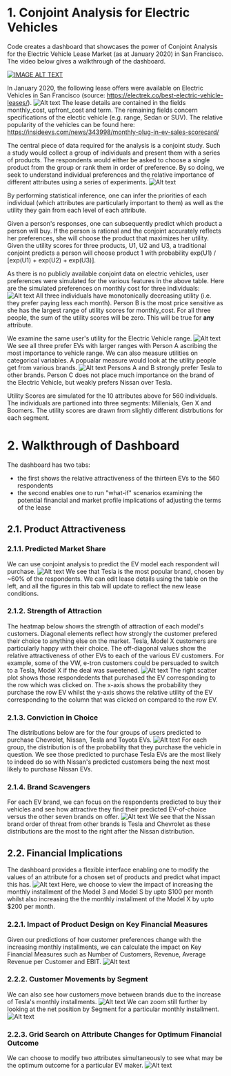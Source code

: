 # 1. Conjoint Analysis for Electric Vehicles
Code creates a dashboard that showcases the power of Conjoint Analysis for the Electric Vehicle Lease Market (as at January 2020) in San Francisco. The video below gives a walkthrough of the dashboard.

[![IMAGE ALT TEXT](Figures/thumbnail.png?raw=true "Video of Dashboard")](https://youtu.be/JucZrr-W6CY)

In January 2020, the following lease offers were available on Electric Vehicles in San Francisco (source: https://electrek.co/best-electric-vehicle-leases/).
![Alt text](Figures/leases.png?raw=true "Electric Vehicle Leases on Offer")
The lease details are contained in the fields monthly_cost, upfront_cost and term. The remaining fields concern specifications of the electic vehicle (e.g. range, Sedan or SUV). The relative popularity of the vehicles can be found here: https://insideevs.com/news/343998/monthly-plug-in-ev-sales-scorecard/

The central piece of data required for the analysis is a conjoint study. Such a study would collect a group of individuals and present them with a series of products. The respondents would either be asked to choose a single product from the group or rank them in order of preference. By so doing, we seek to understand individual preferences and the relative importance of different attributes using a series of experiments. 
![Alt text](https://upload.wikimedia.org/wikipedia/commons/8/89/Ice-cream-experiment-example.png)

By performing statistical inference, one can infer the priorities of each individual (which attributes are particularly important to them) as well as the utility they gain from each level of each attribute.

Given a person's responses, one can subsequently predict which product a person will buy. If the person is rational and the conjoint accurately reflects her preferences, she will choose the product that maximizes her utility. Given the utility scores for three products, U1, U2 and U3, a traditional conjoint predicts a person will choose product 1 with probability exp(U1) / [exp(U1) + exp(U2) + exp(U3)].

As there is no publicly available conjoint data on electric vehicles, user preferences were simulated for the various features in the above table. Here are the simulated preferences on monthly cost for three individuals:
![Alt text](Figures/costScore.png?raw=true "3 individuals cost prefences")
All three individuals have monotonically decreasing utility (i.e. they prefer paying less each month). Person B is the most price sensitive as she has the largest range of utility scores for monthly_cost. For all three people, the sum of the utility scores will be zero. This will be true for **any** attribute.

We examine the same user's utility for the Electric Vehicle range.
![Alt text](Figures/rangeScore.png?raw=true "3 individuals range prefences")
We see all three prefer EVs with larger ranges with Person A ascribing the most importance to vehicle range. We can also measure utilities on categorical variables. A popualar measure would look at the utility people get from various brands.
![Alt text](Figures/brandScore.png?raw=true "3 individuals brand prefences")
Persons A and B strongly prefer Tesla to other brands. Person C does not place much importance on the brand of the Electric Vehicle, but weakly prefers Nissan over Tesla.

Utility Scores are simulated for the 10 attributes above for 560 individuals. The individuals are partioned into three segments: Millenials, Gen X and Boomers. The utility scores are drawn from slightly different distrbutions for each segment.

# 2. Walkthrough of Dashboard
The dashboard has two tabs:
- the first shows the relative attractiveness of the thirteen EVs to the 560 respondents
- the second enables one to run "what-if" scenarios examining the potential financial and market profile implications of adjusting the terms of the lease
## 2.1. Product Attractiveness
### 2.1.1. Predicted Market Share
We can use conjoint analysis to predict the EV model each respondent will purchase.
![Alt text](Figures/MarketShare.png?raw=true "Market Share")
We see that Tesla is the most popular brand, chosen by ~60% of the respondents. We can edit lease details using the table on the left, and all the figures in this tab will update to reflect the new lease conditions.

### 2.1.2. Strength of Attraction
The heatmap below shows the strength of attraction of each model's customers. Diagonal elements reflect how strongly the customer prefered their choice to anything else on the market. Tesla, Model X customers are particularly happy with their choice. The off-diagonal values show the relative attractiveness of other EVs to each of the various EV customers. For example, some of the VW, e-tron customers could be persuaded to switch to a Tesla, Model X if the deal was sweetened.
![Alt text](Figures/StrengthOfAttraction.png?raw=true "Attraction")
The right scatter plot shows those respondedents that purchased the EV corresponding to the row which was clicked on. The x-axis shows the probability they purchase the row EV whilst the y-axis  shows the relative utility of the EV corresponding to the column that was clicked on compared to the row EV.

### 2.1.3. Conviction in Choice
The distributions below are for the four groups of users predicted to purchase Chevrolet, Nissan, Tesla and Toyota EVs. 
![Alt text](Figures/MajorBrands.png?raw=true "Conviction")
For each group, the distribution is of the probability that they purchase the vehicle in question. We see those predicted to purchase Tesla EVs are the most likely to indeed do so with Nissan's predicted customers being the next most likely to purchase Nissan EVs.

### 2.1.4. Brand Scavengers
For each EV brand, we can focus on the respondents predicted to buy their vehicles and see how attractive they find their predicted EV-of-choice versus the other seven brands on offer.
![Alt text](Figures/BrandScavengers.png?raw=true "Brand Scavengers")
We see that the Nissan brand order of threat from other brands is Tesla and Chevrolet as these distributions are the most to the right after the Nissan distribution.

## 2.2. Financial Implications
The dashboard provides a flexible interface enabling one to modify the values of an attribute for a chosen set of products and predict what impact this has.
![Alt text](Figures/Interface.png?raw=true "Dashboard Interface")
Here, we choose to view the impact of increasing the monthly installment of the Model 3 and Model S by upto $100 per month whilst also increasing the the monthly installment of the Model X by upto $200 per month.
### 2.2.1. Impact of Product Design on Key Financial Measures
Given our predictions of how customer preferences change with the increasing monthly installments, we can calculate the impact on Key Financial Measures such as Number of Customers, Revenue, Average Revenue per Customer and EBIT.
![Alt text](Figures/FinancialMeasures.png?raw=true "Financial Measures")
### 2.2.2. Customer Movements by Segment
We can also see how customers move between brands due to the increase of Tesla's monthly installments.
![Alt text](Figures/CustomerSegmentMovement.png?raw=true "Net Customer Position by Segment for Different Brands")
We can zoom still further by looking at the net position by Segment for a particular monthly installment.
![Alt text](Figures/CustomerSegmentMovementZoom.png?raw=true "Net Customer Position by Segment for Different Brands at a particular price")
### 2.2.3. Grid Search on Attribute Changes for Optimum Financial Outcome
We can choose to modify two attributes simultaneously to see what may be the optimum outcome for a particular EV maker.
![Alt text](Figures/FinancialGrid.png?raw=true "Financial Measures")
